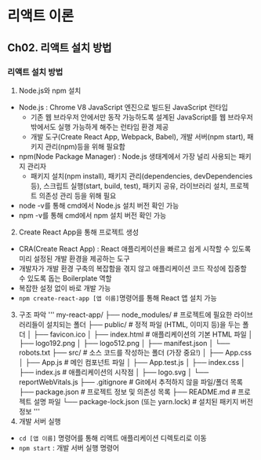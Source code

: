 # 리액트 이론

## Ch02. 리액트 설치 방법

### 리액트 설치 방법

1. Node.js와 npm 설치

- Node.js : Chrome V8 JavaScript 엔진으로 빌드된 JavaScript 런타입
  - 기존 웹 브라우저 안에서만 동작 가능하도록 설계된 JavaScript를 웹 브라우저 밖에서도 실행 가능하게 해주는 런타임 환경 제공
  - 개발 도구(Create React App, Webpack, Babel), 개발 서버(npm start), 패키지 관리(npm)등을 위해 필요함
- npm(Node Package Manager) : Node.js 생태계에서 가장 널리 사용되는 패키지 관리자
  - 패키지 설치(npm install), 패키지 관리(dependencies, devDependencies 등), 스크립트 실행(start, build, test), 패키지 공유, 라이브러리 설치, 프로젝트 의존성 관리 등을 위해 필요
- node -v를 통해 cmd에서 Node.js 설치 버전 확인 가능
- npm -v를 통해 cmd에서 npm 설치 버전 확인 가능

2. Create React App을 통해 프로젝트 생성

- CRA(Create React App) : React 애플리케이션을 빠르고 쉽게 시작할 수 있도록 미리 설정된 개발 환경을 제공하는 도구
- 개발자가 개발 환경 구축의 복잡함을 겪지 않고 애플리케이션 코드 작성에 집중할 수 있도록 돕는 Boilerplate 역할
- 복잡한 설정 없이 바로 개발 가능
- `npm create-react-app [앱 이름]`명령어를 통해 React 앱 설치 가능

3. 구조 파악
   '''
   my-react-app/
   ├── node_modules/ # 프로젝트에 필요한 라이브러리들이 설치되는 폴더
   ├── public/ # 정적 파일 (HTML, 이미지 등)을 두는 폴더
   │ ├── favicon.ico
   │ ├── index.html # 애플리케이션의 기본 HTML 파일
   │ ├── logo192.png
   │ ├── logo512.png
   │ ├── manifest.json
   │ └── robots.txt
   ├── src/ # 소스 코드를 작성하는 폴더 (가장 중요!)
   │ ├── App.css
   │ ├── App.js # 메인 컴포넌트 파일
   │ ├── App.test.js
   │ ├── index.css
   │ ├── index.js # 애플리케이션의 시작점
   │ ├── logo.svg
   │ └── reportWebVitals.js
   ├── .gitignore # Git에서 추적하지 않을 파일/폴더 목록
   ├── package.json # 프로젝트 정보 및 의존성 목록
   ├── README.md # 프로젝트 설명 파일
   └── package-lock.json (또는 yarn.lock) # 설치된 패키지 버전 정보
   '''
4. 개발 서버 실행

- `cd [앱 이름]` 명령어를 통해 리액트 애플리케이션 디렉토리로 이동
- `npm start` : 개발 서버 실행 명령어

